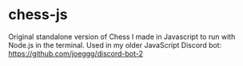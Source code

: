 # chess-js
Original standalone version of Chess I made in Javascript to run with Node.js in the terminal. Used in my older JavaScript Discord bot: https://github.com/joeggg/discord-bot-2
